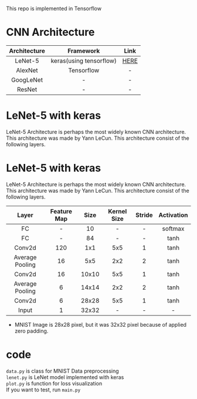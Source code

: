 
This repo is implemented in Tensorflow

# CNN Architecture
|Architecture | Framework | Link |
|:---:|:---:|:---:|
| LeNet-5 | keras(using tensorflow) | [HERE](https://github.com/olramde/LeNet-keras) |
| AlexNet | Tensorflow | - |
|GoogLeNet | - | - |
|ResNet | - | -|

# LeNet-5 with keras
LeNet-5 Architecture is perhaps the most widely known CNN architecture. This architecture 
was made by Yann LeCun. This architecture consist of the following layers.



# LeNet-5 with keras
LeNet-5 Architecture is perhaps the most widely known CNN architecture. This architecture was made by Yann LeCun. This architecture consist of the following layers.



| Layer | Feature Map | Size | Kernel Size | Stride | Activation |
|:---:|:---:|:---:|:---:|:---:|:---:|
| FC | - | 10 | - | - | softmax |
| FC | - | 84 | - | - | tanh |
| Conv2d| 120|1x1 | 5x5 | 1 | tanh |
|Average Pooling | 16 | 5x5 | 2x2 | 2 | tanh |
|Conv2d | 16 | 10x10 | 5x5 | 1 | tanh|
|Average Pooling | 6 | 14x14 | 2x2 | 2 | tanh |
|Conv2d | 6 | 28x28 | 5x5 | 1 | tanh |
|Input | 1 | 32x32 | - | - | - |

* MNIST Image is 28x28 pixel, but it was 32x32 pixel because of applied zero padding.

# code

`data.py` is class for MNIST Data preprocessing<br/>
`lenet.py` is LeNet model implemented with keras<br/>
`plot.py` is function for loss visualization<br>
If you want to test, run `main.py`